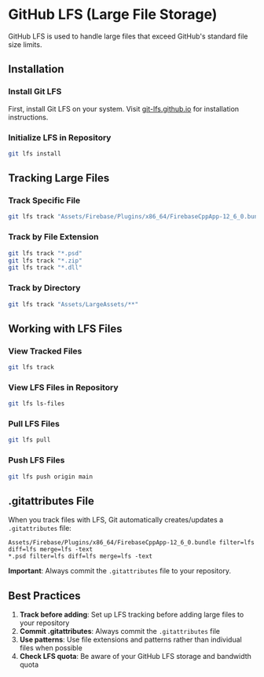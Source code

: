 # GitHub LFS (Large File Storage)

GitHub LFS is used to handle large files that exceed GitHub's standard file size limits.

## Installation

### Install Git LFS
First, install Git LFS on your system. Visit [git-lfs.github.io](https://git-lfs.github.io/) for installation instructions.

### Initialize LFS in Repository
```bash
git lfs install
```

## Tracking Large Files

### Track Specific File
```bash
git lfs track "Assets/Firebase/Plugins/x86_64/FirebaseCppApp-12_6_0.bundle"
```

### Track by File Extension
```bash
git lfs track "*.psd"
git lfs track "*.zip"
git lfs track "*.dll"
```

### Track by Directory
```bash
git lfs track "Assets/LargeAssets/**"
```

## Working with LFS Files

### View Tracked Files
```bash
git lfs track
```

### View LFS Files in Repository
```bash
git lfs ls-files
```

### Pull LFS Files
```bash
git lfs pull
```

### Push LFS Files
```bash
git lfs push origin main
```

## .gitattributes File

When you track files with LFS, Git automatically creates/updates a `.gitattributes` file:

```
Assets/Firebase/Plugins/x86_64/FirebaseCppApp-12_6_0.bundle filter=lfs diff=lfs merge=lfs -text
*.psd filter=lfs diff=lfs merge=lfs -text
```

**Important**: Always commit the `.gitattributes` file to your repository.

## Best Practices

1. **Track before adding**: Set up LFS tracking before adding large files to your repository
2. **Commit .gitattributes**: Always commit the `.gitattributes` file
3. **Use patterns**: Use file extensions and patterns rather than individual files when possible
4. **Check LFS quota**: Be aware of your GitHub LFS storage and bandwidth quota

